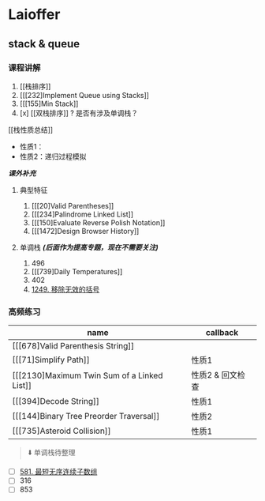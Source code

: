 # Laioffer

## stack & queue

### 课程讲解

1. [[栈排序]]
2. [[[232]Implement Queue using Stacks]]
3. [[[155]Min Stack]]
4. [x] [[双栈排序]] ? 是否有涉及单调栈？

[[栈性质总结]]

- 性质1：
- 性质2：递归过程模拟


***课外补充***

1. 典型特征 
	1. [[[20]Valid Parentheses]]
	2. [[[234]Palindrome Linked List]]
	3. [[[150]Evaluate Reverse Polish Notation]]
	4.  [[[1472]Design Browser History]]

2. 单调栈 ***(后面作为提高专题，现在不需要关注)***
	1. 496 
	2. [[[739]Daily Temperatures]]
	3. 402
	4. [1249. 移除无效的括号](https://leetcode-cn.com/problems/minimum-remove-to-make-valid-parentheses/)
	

### 高频练习

| name | callback |
| ---- | -------- |
|  [[[678]Valid Parenthesis String]]     |          |
| [[[71]Simplify Path]]    |  性质1        |
|  [[[2130]Maximum Twin Sum of a Linked List]]     | 性质2 & 回文检查          |
|  [[[394]Decode String]]     |  性质1         |
|  [[[144]Binary Tree Preorder Traversal]]     |  性质2         |
|  [[[735]Asteroid Collision]]     |  性质1         |

> ⬇️ 单调栈待整理

- [ ] [581. 最短无序连续子数组](https://leetcode-cn.com/problems/shortest-unsorted-continuous-subarray/)
- [ ] 316
- [ ] 853
